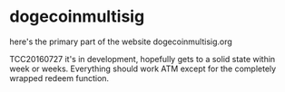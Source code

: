 # dogecoinmultisig
here's the primary part of the website dogecoinmultisig.org

TCC20160727 it's in development, hopefully gets to a solid state within week or weeks. Everything should work ATM except for the completely wrapped redeem function.
